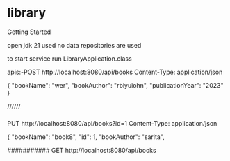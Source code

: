 # library
 Getting Started

open jdk 21 used
no data repositories are used

to start service run LibraryApplication.class 

apis:-POST http://localhost:8080/api/books
Content-Type: application/json

{
"bookName": "wer",
"bookAuthor": "rbiyuiohn",
"publicationYear": "2023"
}


//////
###
PUT http://localhost:8080/api/books?id=1
Content-Type: application/json


{
"bookName": "book8",
"id": 1,
"bookAuthor": "sarita",

###########
GET http://localhost:8080/api/books
